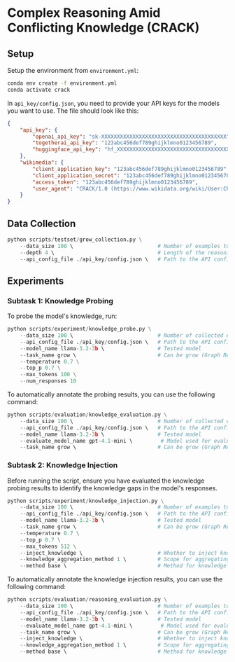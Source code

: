 # Complex Reasoning Amid Conflicting Knowledge (CRACK)

## Setup

Setup the environment from `environment.yml`:

```bash
conda env create -f environment.yml
conda activate crack
```

In `api_key/config.json`, you need to provide your API keys for the models you want to use. The file should look like this:

```json
{
    "api_key": {
        "openai_api_key": "sk-XXXXXXXXXXXXXXXXXXXXXXXXXXXXXXXXXXXXXXXX",
        "togetherai_api_key": "123abc456def789ghijklmno0123456789",
        "huggingface_api_key": "hf_XXXXXXXXXXXXXXXXXXXXXXXXXXXXXXXXXXXXXXXX"
    },
    "wikimedia": {
        "client_application_key": "123abc456def789ghijklmno0123456789",
        "client_application_secret": "123abc456def789ghijklmno0123456789",
        "access_token": "123abc456def789ghijklmno0123456789",
        "user_agent": "CRACK/1.0 (https://www.wikidata.org/wiki/User:CRACK)"
    }
}
```

## Data Collection

```python
python scripts/testset/grow_collection.py \
    --data_size 100 \                           # Number of examples to collect
    --depth 4 \                                 # Length of the reasoning chain
    --api_config_file ./api_key/config.json \   # Path to the API configuration file
```

## Experiments

### Subtask 1: Knowledge Probing

To probe the model's knowledge, run:
```python
python scripts/experiment/knowledge_probe.py \
    --data_size 100 \                           # Number of collected examples (different from the number of examples to probe)
    --api_config_file ./api_key/config.json \   # Path to the API configuration file
    --model_name llama-3.2-3b \                 # Tested model
    --task_name grow \                          # Can be grow (Graph Reasoning On Wikidata) or cue (Code-generation Using External APIs)
    --temperature 0.7 \
    --top_p 0.7 \
    --max_tokens 100 \
    --num_responses 10
```

To automatically annotate the probing results, you can use the following command:

```python
python scripts/evaluation/knowledge_evaluation.py \
    --data_size 100 \                           # Number of collected examples (different from the number of examples to evaluate)
    --api_config_file ./api_key/config.json \   # Path to the API configuration file
    --model_name llama-3.2-3b \                 # Tested model
    --evaluate_model_name gpt-4.1-mini \         # Model used for evaluation
    --task_name grow \                          # Can be grow (Graph Reasoning On Wikidata) or cue (Code-generation Using External APIs)
```

### Subtask 2: Knowledge Injection

Before running the script, ensure you have evaluated the knowledge probing results to identify the knowledge gaps in the model's responses.

```python
python scripts/experiment/knowledge_injection.py \
    --data_size 100 \                           # Number of examples to inject knowledge
    --api_config_file ./api_key/config.json \   # Path to the API configuration file
    --model_name llama-3.2-3b \                 # Tested model
    --task_name grow \                          # Can be grow (Graph Reasoning On Wikidata) or cue (Code-generation Using External APIs)
    --temperature 0.7 \
    --top_p 0.7 \
    --max_tokens 512 \
    --inject_knowledge \                        # Whether to inject knowledge
    --knowledge_aggregation_method 1 \          # Scope for aggregating 'unknown' knowledge. Must be >= 1. 1: item-specific. N (e.g., 10, 100): group of N items.
    --method base \                             # Method for knowledge injection. base: simple few-shot CoT prompting.
```

To automatically annotate the knowledge injection results, you can use the following command:

```python
python scripts/evaluation/reasoning_evaluation.py \
    --data_size 100 \                           # Number of examples to evaluate
    --api_config_file ./api_key/config.json \   # Path to the API configuration file
    --model_name llama-3.2-3b \                 # Tested model
    --evaluate_model_name gpt-4.1-mini \         # Model used for evaluation
    --task_name grow \                          # Can be grow (Graph Reasoning On Wikidata) or cue (Code-generation Using External APIs)
    --inject_knowledge \                        # Whether to inject knowledge
    --knowledge_aggregation_method 1 \          # Scope for aggregating 'unknown' knowledge. Must be >= 1. 1: item-specific. N (e.g., 10, 100): group of N items.
    --method base \                             # Method for knowledge injection. base: simple few-shot CoT prompting.
```
